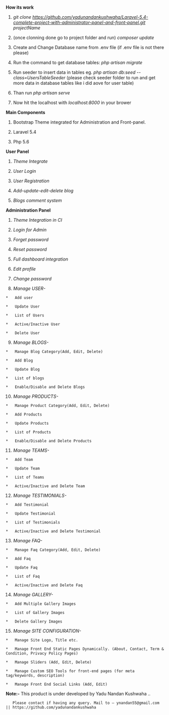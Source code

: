
**How its work**

1)	 *git clone https://github.com/yadunandankushwaha/Laravel-5.4-complete-project-with-administrator-panel-and-front-panel.git projectName*

2)	(once clonning done go to project folder and run) *composer update*

3)	Create and Change Database name from .env file (if .env file is not there please)

4)	Run the command to get database tables:  *php artisan migrate*

5)	Run seeder to insert data in tables eg. *php artisan db:seed --class=UsersTableSeeder* (please check seeder folder to run and get more data in database tables like i did aove for user table)

6)	Than run *php artisan serve*

7)	Now hit the localhost with *localhost:8000* in your brower

**Main Components**

1)	Bootstrap Theme integrated for Administration and Front-panel.

2)	Laravel 5.4

3)	Php 5.6

**User Panel**

1)	*Theme Integrate*

2)	*User Login*

3)	*User Registration*

4)	*Add-update-edit-delete blog*

5)	*Blogs comment system*

**Administration Panel**

1)	*Theme Integration in CI*

2)	*Login for Admin*

3)	*Forget password*

4)	*Reset password*

5)	*Full dashboard integration*

6)	*Edit profile*

7)	*Change password*

8)	 *Manage USER-* 

	* 	Add user
	
	* 	Update User
	
	*	List of Users
	
	*	Active/Inactive User
	
	*	Delete User
	
9)	  *Manage BLOGS-*

	*	Manage Blog Category(Add, Edit, Delete)
	
	*	Add Blog
	
	*	Update Blog
	
	*	List of blogs
	
	*	Enable/Disable and Delete Blogs
  
  
10)	  *Manage PRODUCTS-*

	*	Manage Product Category(Add, Edit, Delete)
	
	*	Add Products
	
	*	Update Products
	
	*	List of Products
	
	*	Enable/Disable and Delete Products


11)	  *Manage TEAMS-*

	*	Add Team
	
	*	Update Team
	
	*	List of Teams
	
	*	Active/Inactive and Delete Team
	
	
12)	  *Manage TESTIMONIALS-*

	*	Add Testimonial
	
	*	Update Testimonial
	
	*	List of Testimonials
	
	*	Active/Inactive and Delete Testimonial
	
	
13)	  *Manage FAQ-*

	*	Manage Faq Category(Add, Edit, Delete)

	*	Add Faq
	
	*	Update Faq
	
	*	List of Faq
	
	*	Active/Inactive and Delete Faq
	
	
14)	  *Manage GALLERY-*

	*	Add Multiple Gallery Images
	
	*	List of Gallery Images
	
	*	Delete Gallery Images
	
	
15)	  *Manage SITE CONFIGURATION-*

	*	Manage Site Logo, Title etc.
	
	*	Manage Front End Static Pages Dynamically. (About, Contact, Term & Condition, Privacy Policy Pages)
	
	*	Manage Sliders (Add, Edit, Delete)
	
	*	Manage Custom SEO Tools for front-end pages (for meta tag/keywords, description) 
	
	*	Manage Front End Social Links (Add, Edit)
	


**Note:-** This product is under developed by Yadu Nandan Kushwaha .. 

	   Please contact if having any query. Mail to – ynandan55@gmail.com || https://github.com/yadunandankushwaha 
	   

	
